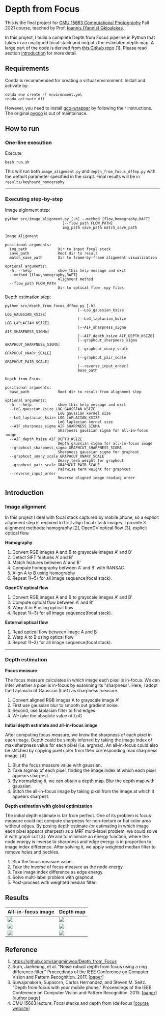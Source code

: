 # Depth from Focus

This is the final project for [CMU 15663 Computational Photography](http://graphics.cs.cmu.edu/courses/15-463/) Fall 2021 course, teached by Prof. [Ioannis (Yannis) Gkioulekas](http://www.cs.cmu.edu/~igkioule/).

In this project, I build a complete Depth from Focus pipeline in Python that takes in an unaligned focal stack and outputs the estimated depth map. A large part of the code is derived from [this Github repo](https://github.com/sangminwoo/Depth_from_Focus) [1]. Please read section [Introduction](#introduction) for more detail.

## Requirements

Conda is recommended for creating a virtual environment. Install and activate by:
```
conda env create -f environment.yml
conda activate dff
```
However, you need to install [gco-wrapper](https://borda.github.io/pyGCO/) by following their instructions. The original [pygco](https://peekaboo-vision.blogspot.com/2012/05/graphcuts-for-python-pygco.html) is out of maintainace. 

## How to run

### One-line execution 
Execute:
```
bash run.sh
````
This will run both `image_alignment.py` and `depth_from_focus_dffmp.py` with the default parameter specified in the script. Final results will be in `results/keyboard_homography`.

---

### Executing step-by-step

Image alginment step:
```
python src/image_alignment.py [-h] --method {flow,homography,RAFT}
                          [--flow_path FLOW_PATH]
                          img_path save_path match_save_path

Image Alignment

positional arguments:
  img_path              Dir to input focal stack
  save_path             Root dir to result
  match_save_path       Dir to frame-by-frame alignment visualization

optional arguments:
  -h, --help            show this help message and exit
  --method {flow,homography,RAFT}
                        Alignment method
  --flow_path FLOW_PATH
                        Dir to optical flow .npy files
```

Depth estimation step:
```
python src/depth_from_focus_dffmp.py [-h]
                                 [--LoG_gaussian_ksize LOG_GAUSSIAN_KSIZE]
                                 [--LoG_laplacian_ksize LOG_LAPLACIAN_KSIZE]
                                 [--AIF_sharpness_sigma AIF_SHARPNESS_SIGMA]
                                 [--AIF_depth_ksize AIF_DEPTH_KSIZE]
                                 [--graphcut_sharpness_sigma GRAPHCUT_SHARPNESS_SIGMA]
                                 [--graphcut_unary_scale GRAPHCUT_UNARY_SCALE]
                                 [--graphcut_pair_scale GRAPHCUT_PAIR_SCALE]
                                 [--reverse_input_order]
                                 base_path

Depth from Focus

positional arguments:
  base_path             Root dir to result from alignment step

optional arguments:
  -h, --help            show this help message and exit
  --LoG_gaussian_ksize LOG_GAUSSIAN_KSIZE
                        LoG gaussian kernel size
  --LoG_laplacian_ksize LOG_LAPLACIAN_KSIZE
                        LoG laplacian kernel size
  --AIF_sharpness_sigma AIF_SHARPNESS_SIGMA
                        Sharpness gaussian sigma for all-in-focus image
  --AIF_depth_ksize AIF_DEPTH_KSIZE
                        Depth gaussian sigma for all-in-focus image
  --graphcut_sharpness_sigma GRAPHCUT_SHARPNESS_SIGMA
                        Sharpness gaussian sigma for graphcut
  --graphcut_unary_scale GRAPHCUT_UNARY_SCALE
                        Unary term weight for graphcut
  --graphcut_pair_scale GRAPHCUT_PAIR_SCALE
                        Pairwise term weight for graphcut
  --reverse_input_order
                        Reverse aligned image reading order
```

## Introduction

### Image alignment

In this project I deal with focal stack captured by mobile phone, so a explicit alignment step is required to first align focal stack images. I provide 3 alignment methods: homography [2], OpenCV optical flow [3], explicit optical flow.

__Homography__
1. Convert RGB images A and B to grayscale images A’ and B’
2. Detect SIFT features A’ and B’
3. Match features between A’ and B’
4. Compute homography between A’ and B’ with RANSAC
5. Align A to B using homography
6. Repeat 1)~5) for all image sequence(focal stack).

__OpenCV optical flow__
1. Convert RGB images A and B to grayscale images A’ and B’
2. Compute optical flow between A’ and B’
3. Warp A to B using optical flow
4. Repeat 1)~3) for all image sequence(focal stack).

__External optical flow__
1. Read optical flow between image A and B
2. Warp A to B using optical flow
3. Repeat 1)~2) for all image sequence(focal stack).

---

### Depth estimation

__Focus measure__

The focus measure calculates in which image each pixel is in-focus. We can infer whether a pixel is in-focus by examining its "sharpness". Here, I adopt the Laplacian of Gaussian (LoG) as sharpness measure.

1. Convert aligned RGB images A to grayscale image A’
2. First use gaussian blur to smooth out gradient noise.
3. Second, use laplacian filter to find edges.
4. We take the absolute value of LoG

__Initial depth estimate and all-in-focus image__

After computing focus measure, we know the sharpness of each pixel in each image. Depth could be simply inferred by taking the image index of max sharpness value for each pixel (i.e. argmax). An all-in-focus could also be stitched by copying pixel color from their corresponding max sharpness image. [4]

1. Blur the focus measure value with gaussian.
2. Take argmax of each pixel, finding the image index at which each pixel appears sharpest.
3. By normalizing it, we can obtain a depth map. Blur the depth map with gaussian.
4. Stitch the all-in-focus image by taking pixel from the image at which it appears sharpest.

__Depth estimation with global optimization__

The initial depth estimate is far from perfect. One of its problem is focus measure could not compute sharpness for non-texture or flat color area without edges. By posing depth estimate (or estimating in which image each pixel appears sharpest) as a MRF multi-label problem, we could solve it with graph cut [3]. We aim to minimize an energy function, where the node energy is inverse to sharpness and edge energy is in proportion to image index difference. After solving it, we apply weighted median filter to remove holes and peckles.

1. Blur the focus measure value.
2. Take the inverse of focus measure as the node energy.
3. Take image index difference as edge energy.
4. Solve multi-label problem with graphcut.
5. Post-process with weighted median filter.

## Results

| All-in-focus image | Depth map |
| --- | --- |
| ![](results/keyboard_homography/all_in_focus/output.jpg) | ![](results/keyboard_homography/wmf_step2/output_heatmap.jpg) |
| ![](results/mydata_dog1_largemotion_RAFT/all_in_focus/output.jpg) | ![](results/mydata_dog1_largemotion_RAFT/wmf_step2/output_heatmap.jpg) |
| ![](results/mydata_cocoa1_largemotion_RAFT/all_in_focus/output.jpg) | ![](results/mydata_cocoa1_largemotion_RAFT/wmf_step2/output_heatmap.jpg) |


## Reference


1. https://github.com/sangminwoo/Depth_from_Focus
2. Surh, Jaeheung, et al. "Noise robust depth from focus using a ring difference filter." Proceedings of the IEEE Conference on Computer Vision and Pattern Recognition. 2017. [[paper](https://openaccess.thecvf.com/content_cvpr_2017/html/Surh_Noise_Robust_Depth_CVPR_2017_paper.html)]
3. Suwajanakorn, Supasorn, Carlos Hernandez, and Steven M. Seitz. "Depth from focus with your mobile phone." Proceedings of the IEEE Conference on Computer Vision and Pattern Recognition. 2015. [[paper](https://www.cv-foundation.org/openaccess/content_cvpr_2015/html/Suwajanakorn_Depth_From_Focus_2015_CVPR_paper.html)][[author page](https://www.supasorn.com/)]
4. CMU 15663 lecture: Focal stacks and depth from (de)focus [[course website](http://graphics.cs.cmu.edu/courses/15-463/)]